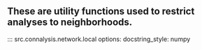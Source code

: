 ## These are utility functions used to restrict analyses to neighborhoods.

::: src.connalysis.network.local
    options:
      docstring_style: numpy